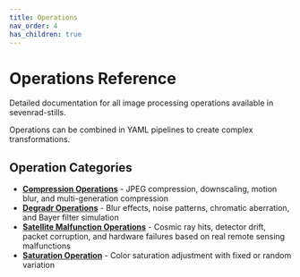 ```yaml
---
title: Operations
nav_order: 4
has_children: true
---
```


# Operations Reference

Detailed documentation for all image processing operations available in sevenrad-stills.

Operations can be combined in YAML pipelines to create complex transformations.

## Operation Categories

- **[Compression Operations](compression)** - JPEG compression, downscaling, motion blur, and multi-generation compression
- **[Degradr Operations](degradr)** - Blur effects, noise patterns, chromatic aberration, and Bayer filter simulation
- **[Satellite Malfunction Operations](satellite)** - Cosmic ray hits, detector drift, packet corruption, and hardware failures based on real remote sensing malfunctions
- **[Saturation Operation](saturation)** - Color saturation adjustment with fixed or random variation

